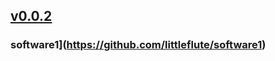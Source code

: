 ## [v0.0.2](https://github.com/littleflute/ghost/edit/master/README.md)
### software1](https://github.com/littleflute/software1)
